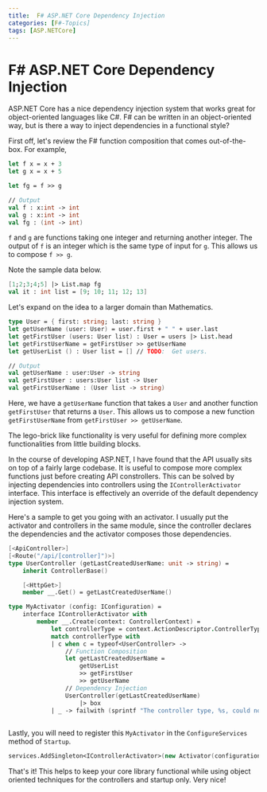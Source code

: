 ```yaml
---
title:  F# ASP.NET Core Dependency Injection
categories: [F#-Topics]
tags: [ASP.NETCore]
---
```


# F# ASP.NET Core Dependency Injection

ASP.NET Core has a nice dependency injection system that works great for object-oriented languages like C#.  F# can be written in an object-oriented way, but is there a way to inject dependencies in a functional style?

First off, let's review the F# function composition that comes out-of-the-box.  For example, 

```fsharp
let f x = x + 3
let g x = x + 5

let fg = f >> g

// Output
val f : x:int -> int
val g : x:int -> int
val fg : (int -> int)
```

`f` and `g` are functions taking one integer and returning another integer.  The output of `f` is an integer which is the same type of input for `g`.  This allows us to compose `f >> g`.

Note the sample data below.

```fsharp
[1;2;3;4;5] |> List.map fg
val it : int list = [9; 10; 11; 12; 13]
```

Let's expand on the idea to a larger domain than Mathematics.

```fsharp
type User = { first: string; last: string }
let getUserName (user: User) = user.first + " " + user.last
let getFirstUser (users: User list) : User = users |> List.head
let getFirstUserName = getFirstUser >> getUserName
let getUserList () : User list = [] // TODO:  Get users.

// Output
val getUserName : user:User -> string
val getFirstUser : users:User list -> User
val getFirstUserName : (User list -> string)
```

Here, we have a `getUserName` function that takes a `User` and another function `getFirstUser` that returns a `User`.  This allows us to compose a new function `getFirstUserName` from `getFirstUser >> getUserName`.  

The lego-brick like functionality is very useful for defining more complex functionalities from little building blocks.

In the course of developing ASP.NET, I have found that the API usually sits on top of a fairly large codebase.  It is useful to compose more complex functions just before creating API constrollers.  This can be solved by injecting dependencies into controllers using the `IControllerActivator` interface.  This interface is effectively an override of the default dependency injection system.

Here's a sample to get you going with an activator.  I usually put the activator and controllers in the same module, since the controller declares the dependencies and the activator composes those dependencies.

```fsharp
[<ApiController>]
[<Route("/api/[controller]")>]
type UserController (getLastCreatedUserName: unit -> string) =
    inherit ControllerBase()

    [<HttpGet>]
    member __.Get() = getLastCreatedUserName()

type MyActivator (config: IConfiguration) = 
    interface IControllerActivator with
        member __.Create(context: ControllerContext) =
            let controllerType = context.ActionDescriptor.ControllerTypeInfo.AsType()
            match controllerType with 
            | c when c = typeof<UserController> -> 
                // Function Composition
                let getLastCreatedUserName = 
                    getUserList
                    >> getFirstUser
                    >> getUserName
                // Dependency Injection
                UserController(getLastCreatedUserName) 
                    |> box
            | _ -> failwith (sprintf "The controller type, %s, could not be found." controllerType)
        
```

Lastly, you will need to register this `MyActivator` in the `ConfigureServices` method of `Startup`.
```fsharp
services.AddSingleton<IControllerActivator>(new Activator(configuration))
```

That's it!  This helps to keep your core library functional while using object oriented techniques for the controllers and startup only.  Very nice!